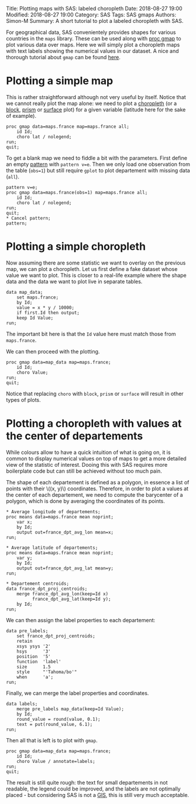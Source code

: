 Title: Plotting maps with SAS: labeled choropleth
Date: 2018-08-27 19:00
Modified: 2018-08-27 19:00
Category: SAS
Tags: SAS gmaps 
Authors: Simon-M
Summary: A short tutorial to plot a labeled choropleth with SAS.

For geographical data, SAS convenientely provides shapes for various countries in the `maps` library.
These can be used along with 
[proc gmap](http://support.sas.com/documentation/cdl/en/graphref/63022/HTML/default/viewer.htm#gmap-proc-statement.htm)
to plot various data over maps.
Here we will simply plot a choropleth maps with text labels showing the numerical values in our dataset.
A nice and thorough tutorial about `gmap` can be found [here](http://www2.sas.com/proceedings/sugi29/251-29.pdf).


# Plotting a simple map
This is rather straightforward although not very useful by itself.
Notice that we cannot really plot the map alone: we need to plot a 
[choropleth](https://support.sas.com/documentation/cdl/en/graphref/63022/HTML/default/viewer.htm#gmap-choro-statement.htm)
(or a [block](https://support.sas.com/documentation/cdl/en/graphref/63022/HTML/default/viewer.htm#gmap-block-statement.htm), 
[prism](https://support.sas.com/documentation/cdl/en/graphref/63022/HTML/default/viewer.htm#gmap-prism-statement.htm) or 
[surface](https://support.sas.com/documentation/cdl/en/graphref/63022/HTML/default/viewer.htm#gmap-surface-statement.htm)
 plot) for a given variable (latitude here for the sake of example).
```
proc gmap data=maps.france map=maps.france all;
    id Id;
    choro lat / nolegend;
run;
quit;
```

To get a blank map we need to fiddle a bit with the parameters.
First define an empty 
[pattern](http://support.sas.com/documentation/cdl/en/graphref/63022/HTML/default/viewer.htm#patternchap.htm) 
with `pattern v=e`.
Then we only load one observation from the table (`obs=1`) but still require `gplot` to plot 
departement with missing data (`all`).
```
pattern v=e;
proc gmap data=maps.france(obs=1) map=maps.france all;
    id Id;
    choro lat / nolegend;
run;
quit;
* Cancel pattern;
pattern;
```


# Plotting a simple choropleth
Now assuming there are some statistic we want to overlay on the previous map, we can plot a choropleth.
Let us first define a fake dataset whose value we want to plot. This is closer to a real-life example
where the shape data and the data we want to plot live in separate tables.
```
data map_data;
    set maps.france;
    by Id;
    value = x * y / 10000;
    if first.Id then output;
    keep Id Value;
run;
```
The important bit here is that the `Id` value here must match those from `maps.france`.

We can then proceed with the plotting.
```
proc gmap data=map_data map=maps.france;
    id Id;
    choro Value;
run;
quit;
```
Notice that replacing `choro` with `block`, `prism` or `surface` will result in other types of plots.


# Plotting a choropleth with values at the center of departements
While colours allow to have a quick intuition of what is going on, it is common to display numerical 
values on top of maps to get a more detailed view of the statistic of interest. Dooing this with SAS
requires more boilerplate code but can still be achieved without too much pain.

The shape of each departement is defined as a polygon, in essence a 
list of points with their \\((x, y)\\) coordinates.
Therefore, in order to plot a values at the center of each departement, we need to
compute the barycenter of a polygon, which is done by averaging the coordinates of
its points.
```
* Average longitude of departements;
proc means data=maps.france mean noprint;
    var x;
    by Id;
    output out=france_dpt_avg_lon mean=x;
run;

* Average latitude of departements;
proc means data=maps.france mean noprint;
    var y;
    by Id;
    output out=france_dpt_avg_lat mean=y;
run;

* Departement centroids;
data france_dpt_proj_centroids;
    merge france_dpt_avg_lon(keep=Id x) 
          france_dpt_avg_lat(keep=Id y);
    by Id;
run;
```

We can then assign the label properties to each departement:
``` 
data pre_labels;
    set france_dpt_proj_centroids;
    retain
    xsys ysys '2'
    hsys      '3'
    position  '5'
    function  'label'
    size      1.5
    style     "'Tahoma/bo'"
    when      'a';
run;
```

Finally, we can merge the label properties and coordinates.
```
data labels;
	merge pre_labels map_data(keep=Id Value);
	by Id;
	round_value = round(value, 0.1);
	text = put(round_value, 6.1);
run;
```
Then all that is left is to plot with `gmap`.

```
proc gmap data=map_data map=maps.france;
	id Id;
	choro Value / annotate=labels;
run;
quit;
```

The result is still quite rough: the text for small departements in not readable, 
the legend could be improved, and the labels are not optimally placed - but considering 
SAS is not a [GIS](en.wikipedia.org/wiki/Geographic_information_system), this is still 
very much acceptable.
